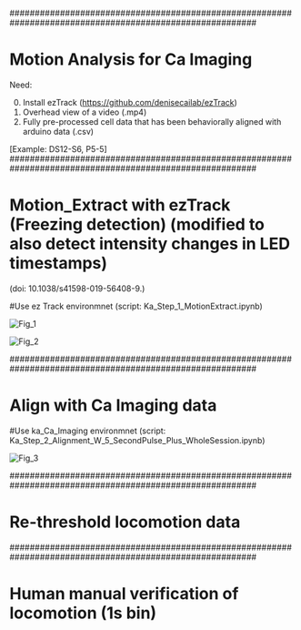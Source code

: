 #########################################################################################################
# Motion Analysis for Ca Imaging 

Need:

0. Install ezTrack (https://github.com/denisecailab/ezTrack)
1. Overhead view of a video (.mp4)
2. Fully pre-processed cell data that has been behaviorally aligned with arduino data (.csv)

[Example:  DS12-S6, P5-5]
#########################################################################################################
# Motion_Extract with ezTrack (Freezing detection) (modified to also detect intensity changes in LED timestamps)
(doi: 10.1038/s41598-019-56408-9.)

#Use ez Track environmnet (script:  Ka_Step_1_MotionExtract.ipynb)


![Fig_1](https://github.com/user-attachments/assets/d2bbdfc5-1288-4614-8b2c-cdf6b705b82b)


![Fig_2](https://github.com/user-attachments/assets/5182daca-5d07-493b-a5b2-f8a7e860d75c)



#########################################################################################################
# Align with Ca Imaging data

#Use ka_Ca_Imaging environmnet (script:  Ka_Step_2_Alignment_W_5_SecondPulse_Plus_WholeSession.ipynb)

![Fig_3](https://github.com/user-attachments/assets/cbc9cdf1-39b5-4642-ab73-84040741f6ed)


#########################################################################################################
# Re-threshold locomotion data 



#########################################################################################################
# Human manual verification of locomotion (1s bin) 


#
